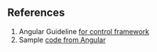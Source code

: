 ## References
1. Angular Guideline [for control framework](https://angular.io/guide/dynamic-form)
2. Sample [code from Angular](https://stackblitz.com/run?file=src%2Fapp%2Fapp.component.ts)